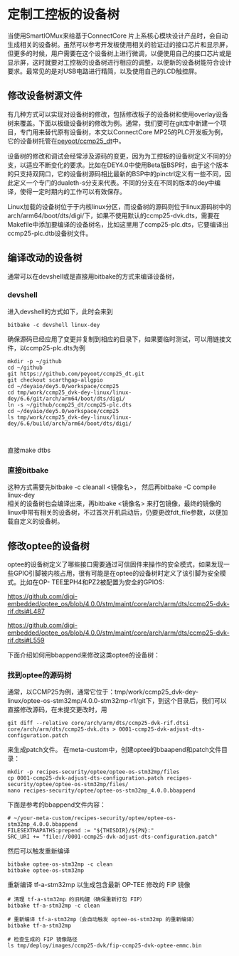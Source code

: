 # 定制工控板的设备树
当使用SmartIOMux来给基于ConnectCore 片上系核心模块设计产品时，会自动生成相关的设备树。虽然可以参考开发板使用相关的验证过的接口芯片和显示屏，但更多的时候，用户需要在这个设备树上进行微调，以便使用自己的接口芯片或是显示屏，这时就要对工控板的设备树进行相应的调整，以便新的设备树能符合设计要求。最常见的是对USB电路进行精简，以及使用自己的LCD触控屏。

## 修改设备树源文件
有几种方式可以实现对设备树的修改，包括修改板子的设备树和使用overlay设备树来覆盖。下面以板级设备树的修改为例。通常，我们要可在git库中新建一个项目，专门用来替代原有设备树，本文以ConnectCore MP25的PLC开发板为例，它的设备树托管在[peyoot/ccmp25_dt](https://github.com/peyoot/ccmp25_dt)中。

设备树的修改和调试会经常涉及源码的变更，因为为工控板的设备树定义不同的分支，以适应不断变化的要求。比如在DEY4.0中使用Beta版BSP时，由于这个版本的只支持双网口，它的设备树源码相比最新的BSP中的pinctrl定义有一些不同，因此定义一个专门的dualeth-s分支来代表。不同的分支在不同的版本的dey中编译，使得一定时期内的工作可以有效保存。

Linux加载的设备树位于于内核linux分区，而设备树的源码则位于linux源码树中的arch/arm64/boot/dts/digi/下，如果不使用默认的ccmp25-dvk.dts，需要在Makefile中添加要编译的设备树名，比如这里用了ccmp25-plc.dts，它要编译出ccmp25-plc.dtb设备树文件。

## 编译改动的设备树
通常可以在devshell或是直接用bitbake的方式来编译设备树，

### devshell

进入devshell的方式如下，此时会来到
```
bitbake -c devshell linux-dey
```

确保源码已经应用了变更并复制到相应的目录下，如果要临时测试，可以用链接文件，以ccmp25-plc.dts为例
```
mkdir -p ~/github
cd ~/github
git https://github.com/peyoot/ccmp25_dt.git
git checkout scarthgap-allgpio
cd ~/deyaio/dey5.0/workspace/ccmp25
cd tmp/work/ccmp25_dvk-dey-linux/linux-dey/6.6/git/arch/arm64/boot/dts/digi/
ln -s ~/github/ccmp25_dt/ccmp25-plc.dts
cd ~/deyaio/dey5.0/workspace/ccmp25
ls tmp/work/ccmp25_dvk-dey-linux/linux-dey/6.6/build/arch/arm64/boot/dts/digi/



```

直接make dtbs

### 直接bitbake
这种方式需要先bitbake -c cleanall <镜像名>，
然后再bitbake -C compile linux-dey  
相关的设备树也会编译出来，再bitbake <镜像名> 来打包镜像，最终的镜像的linux中带有相关的设备树，不过首次开机启动后，仍要更改fdt_file参数，以便加载自定义的设备树。

## 修改optee的设备树
optee的设备树定义了哪些接口需要通过可信固件来操作的安全模式，如果发现一些GPIO引脚被内核占用，很有可能是在optee的设备树时定义了该引脚为安全模式。比如在OP- TEE里PH4和PZ2被配置为安全的GPIOS:

https://github.com/digi-embedded/optee_os/blob/4.0.0/stm/maint/core/arch/arm/dts/ccmp25-dvk-rif.dtsi#L487

https://github.com/digi-embedded/optee_os/blob/4.0.0/stm/maint/core/arch/arm/dts/ccmp25-dvk-rif.dtsi#L559

下面介绍如何用bbappend来修改这类optee的设备树：

### 找到optee的源码树
通常，以CCMP25为例，通常它位于：tmp/work/ccmp25_dvk-dey-linux/optee-os-stm32mp/4.0.0-stm32mp-r1/git下，到这个目录后，我们可以直接修改源码，在未提交更改时，用
```
git diff --relative core/arch/arm/dts/ccmp25-dvk-rif.dtsi core/arch/arm/dts/ccmp25-dvk.dts > 0001-ccmp25-dvk-adjust-dts-configuration.patch
```
来生成patch文件。
在meta-custom中，创建optee的bbaapend和patch文件目录：
```
mkdir -p recipes-security/optee/optee-os-stm32mp/files
cp 0001-ccmp25-dvk-adjust-dts-configuration.patch recipes-security/optee/optee-os-stm32mp/files/
nano recipes-security/optee/optee-os-stm32mp_4.0.0.bbappend
```
下面是参考的bbappend文件内容：
```
# ~/your-meta-custom/recipes-security/optee/optee-os-stm32mp_4.0.0.bbappend
FILESEXTRAPATHS:prepend := "${THISDIR}/${PN}:"
SRC_URI += "file://0001-ccmp25-dvk-adjust-dts-configuration.patch"
```
然后可以触发重新编译
```
bitbake optee-os-stm32mp -c clean
bitbake optee-os-stm32mp
```
重新编译 tf-a-stm32mp 以生成包含最新 OP-TEE 修改的 FIP 镜像
```
# 清理 tf-a-stm32mp 的旧构建（确保重新打包 FIP）
bitbake tf-a-stm32mp -c clean

# 重新编译 tf-a-stm32mp（会自动触发 optee-os-stm32mp 的重新编译）
bitbake tf-a-stm32mp

# 检查生成的 FIP 镜像路径
ls tmp/deploy/images/ccmp25-dvk/fip-ccmp25-dvk-optee-emmc.bin
```